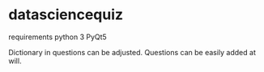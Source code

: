 # datasciencequiz

requirements
python 3
PyQt5

Dictionary in questions can be adjusted. Questions can be easily added at will. 
